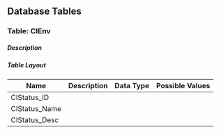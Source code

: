 Database Tables
---------------

### Table: CIEnv

##### Description


##### Table Layout

   | Name              | Description                                     | Data Type     | Possible Values |
   |-------------------|-------------------------------------------------|---------------|-----------------|
   | CIStatus_ID       |                                                 |               |                 |
   | CIStatus_Name     |                                                 |               |                 |
   | CIStatus_Desc     |                                                 |               |                 |